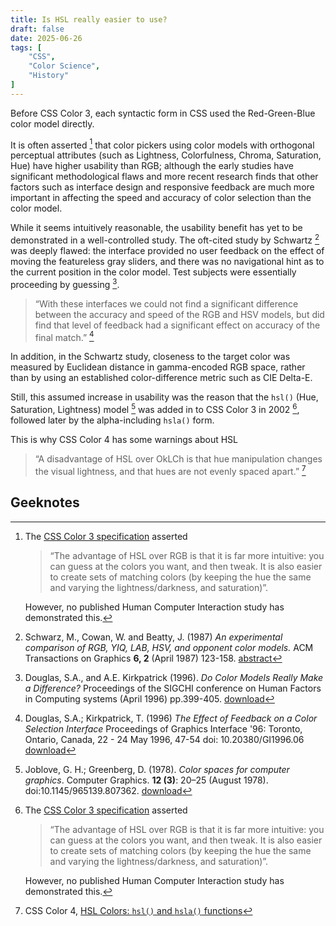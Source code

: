 ```yaml
---
title: Is HSL really easier to use?
draft: false
date: 2025-06-26
tags: [
	"CSS",
	"Color Science",
	"History"
]
---
```


Before CSS Color 3, each syntactic form in CSS used the  Red-Green-Blue color model directly.

It is often asserted [^csshsl] that color pickers using color models with orthogonal perceptual attributes (such as Lightness, Colorfulness, Chroma, Saturation, Hue) have higher usability than RGB; although the early studies have significant methodological flaws and more recent research finds that other factors such as interface design and responsive feedback are much more important in affecting the speed and accuracy of color selection than the color model.

While it seems intuitively reasonable, the usability benefit has yet to be demonstrated in a well-controlled study. The oft-cited study by Schwartz [^Schwartz] was deeply flawed: the interface provided no user feedback on the effect of moving the featureless gray sliders, and there was no navigational hint as to the current position in the color model. Test subjects were essentially proceeding by guessing [^DKModels].

> “With these interfaces we could not find a significant difference between the accuracy and speed of the RGB and HSV models, but did find that level of feedback had a significant effect on accuracy of the final match.” [^DKFeedback]

In addition, in the Schwartz study, closeness to the target color was measured by Euclidean distance in gamma-encoded RGB space, rather than by using an established color-difference metric such as CIE Delta-E.

Still, this assumed increase in usability was the reason that the `hsl()` (Hue, Saturation, Lightness) model [^Joblove] was added in to CSS Color 3 in 2002 [^csshsl], followed later by the alpha-including `hsla()` form.  

This is why CSS Color 4 has some warnings about HSL

> “A disadvantage of HSL over OkLCh is that hue manipulation changes the visual lightness, and that hues are not evenly spaced apart.” [^CSS4HSL]

## Geeknotes

[^csshsl]: The [CSS Color 3 specification](https://www.w3.org/TR/2002/WD-css3-color-20020219/#hsl-color) asserted 

	> “The advantage of HSL over RGB is that it is far more intuitive: you can guess at the colors you want, and then tweak. It is also easier to create sets of matching colors (by keeping the hue the same and varying the lightness/darkness, and saturation)”. 

	However, no published Human Computer Interaction study has demonstrated this.

[^Schwartz]: Schwarz, M., Cowan, W. and Beatty, J.  (1987)
_An experimental comparison of RGB, YIQ, LAB, HSV, and opponent color models._
ACM Transactions on Graphics **6, 2** (April 1987) 123-158.
[abstract](https://www.mendeley.com/catalogue/c3fee117-0b6a-355d-a569-20172cfa905c/)

[^DKModels]: Douglas, S.A., and A.E. Kirkpatrick (1996).
_Do Color Models Really Make a Difference?_
Proceedings of the SIGCHI conference on Human Factors in Computing systems
(April 1996) pp.399-405.
[download](https://web.archive.org/web/20080507020049/https://sigchi.org/chi96/proceedings/papers/Douglas/sad_txt.htm)

[^DKFeedback]: Douglas, S.A.; Kirkpatrick, T. (1996)
_The Effect of Feedback on a Color Selection Interface_
Proceedings of Graphics Interface '96: Toronto, Ontario, Canada, 22 - 24 May 1996, 47-54 
doi: 10.20380/GI1996.06
[download](https://graphicsinterface.org/wp-content/uploads/gi1996-6.pdf)

[^Joblove]: Joblove, G. H.; Greenberg, D. (1978).
_Color spaces for computer graphics_. Computer Graphics. **12 (3)**: 20–25 (August 1978). 
doi:10.1145/965139.807362.
[download](https://dl.acm.org/doi/10.1145/965139.807362)

[^CSS4HSL]: CSS Color 4, [HSL Colors: `hsl()` and `hsla()` functions](https://drafts.csswg.org/css-color-4/#the-hsl-notation)
